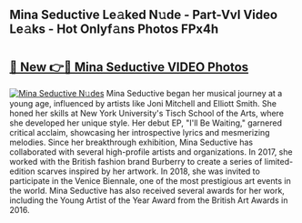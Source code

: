 ## Mina Seductive Le𝚊ked N𝚞de - Part-Vvl Video Le𝚊ks - Hot Onlyf𝚊ns Photos FPx4h

# <h2><a href="http://ab8456.deff.icu/?id=Mina+Seductive">🔗 New 👉🔴 Mina Seductive VIDEO Photos</a></h2>

[![Mina Seductive N𝚞des](https://i.imgur.com/rIISA9y.gif)](http://ab8456.deff.icu/?id=Mina+Seductive)
Mina Seductive began her musical journey at a young age, influenced by artists like Joni Mitchell and Elliott Smith. She honed her skills at New York University's Tisch School of the Arts, where she developed her unique style. Her debut EP, "I'll Be Waiting," garnered critical acclaim, showcasing her introspective lyrics and mesmerizing melodies. Since her breakthrough exhibition, Mina Seductive has collaborated with several high-profile artists and organizations. In 2017, she worked with the British fashion brand Burberry to create a series of limited-edition scarves inspired by her artwork. In 2018, she was invited to participate in the Venice Biennale, one of the most prestigious art events in the world. Mina Seductive has also received several awards for her work, including the Young Artist of the Year Award from the British Art Awards in 2016.

